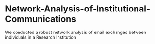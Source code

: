 # Network-Analysis-of-Institutional-Communications
We conducted a robust network analysis of email exchanges between individuals in a Research Institution
